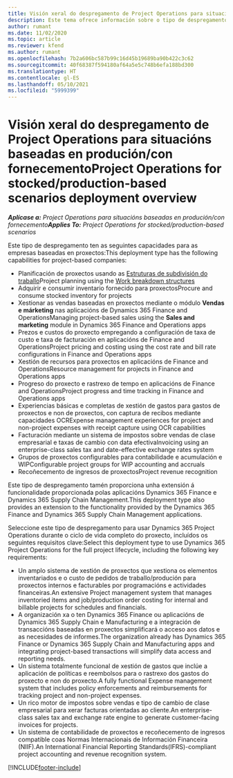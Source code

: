 ```yaml
---
title: Visión xeral do despregamento de Project Operations para situacións baseadas en produción/con fornecemento
description: Este tema ofrece información sobre o tipo de despregamento, Project Operations para situacións baseadas en produción/con fornecemento.
author: rumant
ms.date: 11/02/2020
ms.topic: article
ms.reviewer: kfend
ms.author: rumant
ms.openlocfilehash: 7b2a606bc587b99c16d45b19689ba90b422c3c62
ms.sourcegitcommit: 40f68387f594180af64a5e5c748b6efa188bd300
ms.translationtype: HT
ms.contentlocale: gl-ES
ms.lasthandoff: 05/10/2021
ms.locfileid: "5999399"
---
```

# <a name="project-operations-for-stockedproduction-based-scenarios-deployment-overview"></a><span data-ttu-id="6acb6-103">Visión xeral do despregamento de Project Operations para situacións baseadas en produción/con fornecemento</span><span class="sxs-lookup"><span data-stu-id="6acb6-103">Project Operations for stocked/production-based scenarios deployment overview</span></span>

<span data-ttu-id="6acb6-104">_**Aplícase a:** Project Operations para situacións baseadas en produción/con fornecemento_</span><span class="sxs-lookup"><span data-stu-id="6acb6-104">_**Applies To:** Project Operations for stocked/production-based scenarios_</span></span>


<span data-ttu-id="6acb6-105">Este tipo de despregamento ten as seguintes capacidades para as empresas baseadas en proxectos:</span><span class="sxs-lookup"><span data-stu-id="6acb6-105">This deployment type has the following capabilities for project-based companies:</span></span>

- <span data-ttu-id="6acb6-106">Planificación de proxectos usando as [Estruturas de subdivisión do traballo](work-breakdown-structures.md)</span><span class="sxs-lookup"><span data-stu-id="6acb6-106">Project planning using the [Work breakdown structures](work-breakdown-structures.md)</span></span>
- <span data-ttu-id="6acb6-107">Adquirir e consumir inventario fornecido para proxectos</span><span class="sxs-lookup"><span data-stu-id="6acb6-107">Procure and consume stocked inventory for projects</span></span>
- <span data-ttu-id="6acb6-108">Xestionar as vendas baseadas en proxectos mediante o módulo **Vendas e márketing** nas aplicacións de Dynamics 365 Finance and Operations</span><span class="sxs-lookup"><span data-stu-id="6acb6-108">Managing project-based sales using the **Sales and marketing** module in Dynamics 365 Finance and Operations apps</span></span>
- <span data-ttu-id="6acb6-109">Prezos e custos do proxecto empregando a configuración de taxa de custo e taxa de facturación en aplicacións de Finance and Operations</span><span class="sxs-lookup"><span data-stu-id="6acb6-109">Project pricing and costing using the cost rate and bill rate configurations in Finance and Operations apps</span></span>
- <span data-ttu-id="6acb6-110">Xestión de recursos para proxectos en aplicacións de Finance and Operations</span><span class="sxs-lookup"><span data-stu-id="6acb6-110">Resource management for projects in Finance and Operations apps</span></span>
- <span data-ttu-id="6acb6-111">Progreso do proxecto e rastrexo de tempo en aplicacións de Finance and Operations</span><span class="sxs-lookup"><span data-stu-id="6acb6-111">Project progress and time tracking in Finance and Operations apps</span></span>
- <span data-ttu-id="6acb6-112">Experiencias básicas e completas de xestión de gastos para gastos de proxectos e non de proxectos, con captura de recibos mediante capacidades OCR</span><span class="sxs-lookup"><span data-stu-id="6acb6-112">Expense management experiences for project and non-project expenses with receipt capture using OCR capabilities</span></span>
- <span data-ttu-id="6acb6-113">Facturación mediante un sistema de impostos sobre vendas de clase empresarial e taxas de cambio con data efectiva</span><span class="sxs-lookup"><span data-stu-id="6acb6-113">Invoicing using an enterprise-class sales tax and date-effective exchange rates system</span></span>
- <span data-ttu-id="6acb6-114">Grupos de proxectos configurables para contabilidade e acumulación e WIP</span><span class="sxs-lookup"><span data-stu-id="6acb6-114">Configurable project groups for WIP accounting and accruals</span></span>
- <span data-ttu-id="6acb6-115">Recoñecemento de ingresos de proxectos</span><span class="sxs-lookup"><span data-stu-id="6acb6-115">Project revenue recognition</span></span>

<span data-ttu-id="6acb6-116">Este tipo de despregamento tamén proporciona unha extensión á funcionalidade proporcionada polas aplicacións Dynamics 365 Finance e Dynamics 365 Supply Chain Management.</span><span class="sxs-lookup"><span data-stu-id="6acb6-116">This deployment type also provides an extension to the functionality provided by the Dynamics 365 Finance and Dynamics 365 Supply Chain Management applications.</span></span>

<span data-ttu-id="6acb6-117">Seleccione este tipo de despregamento para usar Dynamics 365 Project Operations durante o ciclo de vida completo do proxecto, incluídos os seguintes requisitos clave:</span><span class="sxs-lookup"><span data-stu-id="6acb6-117">Select this deployment type to use Dynamics 365 Project Operations for the full project lifecycle, including the following key requirements:</span></span>

- <span data-ttu-id="6acb6-118">Un amplo sistema de xestión de proxectos que xestiona os elementos inventariados e o custo de pedidos de traballo/produción para proxectos internos e facturables por programacións e actividades financeiras.</span><span class="sxs-lookup"><span data-stu-id="6acb6-118">An extensive Project management system that manages inventoried items and job/production order costing for internal and billable projects for schedules and financials.</span></span>
- <span data-ttu-id="6acb6-119">A organización xa o ten Dynamics 365 Finance ou aplicacións de Dynamics 365 Supply Chain e Manufacturing e a integración de transaccións baseadas en proxectos simplificará o acceso aos datos e as necesidades de informes.</span><span class="sxs-lookup"><span data-stu-id="6acb6-119">The organization already has Dynamics 365 Finance or Dynamics 365 Supply Chain and Manufacturing apps and integrating project-based transactions will simplify data access and reporting needs.</span></span>
- <span data-ttu-id="6acb6-120">Un sistema totalmente funcional de xestión de gastos que inclúe a aplicación de políticas e reembolsos para o rastrexo dos gastos do proxecto e non do proxecto.</span><span class="sxs-lookup"><span data-stu-id="6acb6-120">A fully functional Expense management system that includes policy enforcements and reimbursements for tracking project and non-project expenses.</span></span>
- <span data-ttu-id="6acb6-121">Un rico motor de impostos sobre vendas e tipo de cambio de clase empresarial para xerar facturas orientadas ao cliente.</span><span class="sxs-lookup"><span data-stu-id="6acb6-121">An enterprise-class sales tax and exchange rate engine to generate customer-facing invoices for projects.</span></span>
- <span data-ttu-id="6acb6-122">Un sistema de contabilidade de proxectos e recoñecemento de ingresos compatible coas Normas Internacionais de Información Financeira (NIIF).</span><span class="sxs-lookup"><span data-stu-id="6acb6-122">An International Financial Reporting Standards(IFRS)-compliant project accounting and revenue recognition system.</span></span>



[!INCLUDE[footer-include](../includes/footer-banner.md)]
